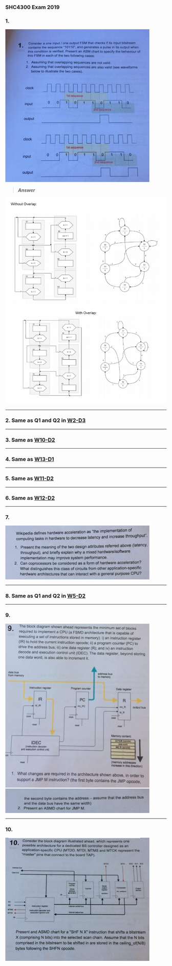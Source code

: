 ### SHC4300 Exam 2019

### 1.

<img src="Q1.png" width="450">

>***Answer***

<img src="/Resources/images/exam_2019_q1_answer.PNG" width="700">

------
### 2. Same as Q1 and Q2 in [W2-D3](/Discussions/W02/W2-D3.md)  

------
### 3. Same as [W10-D2](/Discussions/W10/W10-D2.md)  

------
### 4. Same as [W13-D1](/Discussions/W13/W13-D1.md)  

------
### 5. Same as [W11-D2](/Discussions/W11/W11-D2.md)  

------
### 6. Same as [W12-D2](/Discussions/W12/W12-D2.md)  

------
### 7.

<img src="Q7_2.png" width="450">

------
### 8. Same as Q1 and Q2 in [W5-D2](/Discussions/W05/W5-D2.md)  


------
### 9.
<img src="Q9.png" width="450">

<img src="Q9_2.png" width="450">

------
### 10.
<img src="Q10.png" width="450">
